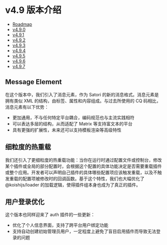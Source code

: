 # v4.9 版本介绍

- [Roadmap](https://github.com/koishijs/koishi/issues/790)
- [v4.9.0](https://github.com/koishijs/koishi/releases/tag/4.9.0)
- [v4.9.1](https://github.com/koishijs/koishi/releases/tag/4.9.1)
- [v4.9.2](https://github.com/koishijs/koishi/releases/tag/4.9.2)
- [v4.9.3](https://github.com/koishijs/koishi/releases/tag/4.9.3)
- [v4.9.4](https://github.com/koishijs/koishi/releases/tag/4.9.4)
- [v4.9.5](https://github.com/koishijs/koishi/releases/tag/4.9.5)
- [v4.9.6](https://github.com/koishijs/koishi/releases/tag/4.9.6)
- [v4.9.7](https://github.com/koishijs/koishi/releases/tag/4.9.7)

## Message Element

在这个版本中，我们引入了消息元素，作为 Satori 的新的消息格式。消息元素是拥有类似 XML 的结构，由标签、属性和内容组成。与过去所使用的 CQ 码相比，消息元素有以下优势：

- 更加通用，不与任何特定平台耦合，编码规范也与主流实践相符
- 可以表达多层的结构，从而适配了 Matrix 等支持富文本的平台
- 具有更强的扩展性，未来还可以支持模板渲染等高级特性

## 细粒度的热重载

我们还引入了更细粒度的热重载功能：当你在运行时通过配置文件或控制台，修改某个插件或全局的部分配置时，会根据这个配置的具体功能决定是否需要重载插件或整个应用。开发者可以声明自己插件的具体哪些配置项应该触发重载，以及不触发重载的配置项被修改时的回调函数。基于这个特性，我们也大幅优化了 @koishijs/loader 的加载逻辑，使得插件组本身也成为了真正的插件。

## 用户登录优化

这个版本也同样迎来了 auth 插件的一些更新：

- 优化了个人信息界面，支持了跨平台用户绑定功能
- 支持自动创建初始管理员用户，一定程度上避免了盲目启用插件而导致无法登录的问题
